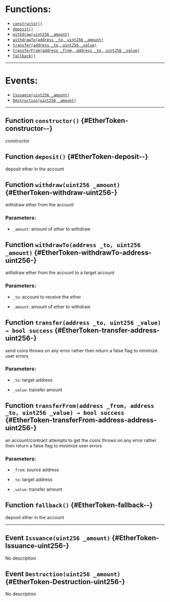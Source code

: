 

# Functions:
- [`constructor()`](#EtherToken-constructor--)
- [`deposit()`](#EtherToken-deposit--)
- [`withdraw(uint256 _amount)`](#EtherToken-withdraw-uint256-)
- [`withdrawTo(address _to, uint256 _amount)`](#EtherToken-withdrawTo-address-uint256-)
- [`transfer(address _to, uint256 _value)`](#EtherToken-transfer-address-uint256-)
- [`transferFrom(address _from, address _to, uint256 _value)`](#EtherToken-transferFrom-address-address-uint256-)
- [`fallback()`](#EtherToken-fallback--)

---

# Events:
- [`Issuance(uint256 _amount)`](#EtherToken-Issuance-uint256-)
- [`Destruction(uint256 _amount)`](#EtherToken-Destruction-uint256-)

---

## Function `constructor()` {#EtherToken-constructor--}
constructor
## Function `deposit()` {#EtherToken-deposit--}
deposit ether in the account
## Function `withdraw(uint256 _amount)` {#EtherToken-withdraw-uint256-}
withdraw ether from the account

### Parameters:
- `_amount`:  amount of ether to withdraw
## Function `withdrawTo(address _to, uint256 _amount)` {#EtherToken-withdrawTo-address-uint256-}
withdraw ether from the account to a target account

### Parameters:
- `_to`:      account to receive the ether

- `_amount`:  amount of ether to withdraw
## Function `transfer(address _to, uint256 _value) → bool success` {#EtherToken-transfer-address-uint256-}
send coins
throws on any error rather then return a false flag to minimize user errors

### Parameters:
- `_to`:      target address

- `_value`:   transfer amount

## Function `transferFrom(address _from, address _to, uint256 _value) → bool success` {#EtherToken-transferFrom-address-address-uint256-}
an account/contract attempts to get the coins
throws on any error rather then return a false flag to minimize user errors

### Parameters:
- `_from`:    source address

- `_to`:      target address

- `_value`:   transfer amount

## Function `fallback()` {#EtherToken-fallback--}
deposit ether in the account

---

## Event `Issuance(uint256 _amount)` {#EtherToken-Issuance-uint256-}
No description
## Event `Destruction(uint256 _amount)` {#EtherToken-Destruction-uint256-}
No description
